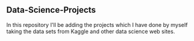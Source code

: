 ## Data-Science-Projects ##                     
In this repository I'll be adding the projects which I have done by myself taking the data sets from Kaggle and other data science web sites.                              
  
 
 
 
